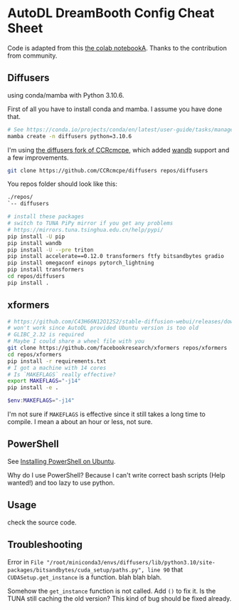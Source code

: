 # AutoDL DreamBooth Config Cheat Sheet

Code is adapted from this [the colab notebookA](https://colab.research.google.com/drive/1C1vVZ59S4kWfL7jIsczyLpmxbD4cOA-k). Thanks to the contribution from community.

## Diffusers

using conda/mamba with Python 3.10.6. 

First of all you have to install conda and mamba. I assume you have done that.

```bash
# See https://conda.io/projects/conda/en/latest/user-guide/tasks/manage-python.html
mamba create -n diffusers python=3.10.6
```

I'm using [the diffusers fork of CCRcmcpe](https://github.com/CCRcmcpe/diffusers), which added [wandb](https://wandb.ai/site) support and a few improvements.

```bash
git clone https://github.com/CCRcmcpe/diffusers repos/diffusers
```

You repos folder should look like this:

```txt
./repos/
`-- diffusers
```

```bash
# install these packages
# switch to TUNA PiPy mirror if you get any problems
# https://mirrors.tuna.tsinghua.edu.cn/help/pypi/
pip install -U pip
pip install wandb
pip install -U --pre triton
pip install accelerate==0.12.0 transformers ftfy bitsandbytes gradio
pip install omegaconf einops pytorch_lightning
pip install transformers
cd repos/diffusers
pip install .
```

## xformers

```bash
# https://github.com/C43H66N12O12S2/stable-diffusion-webui/releases/download/linux/xformers-0.0.14.dev0-cp310-cp310-linux_x86_64.whl
# won't work since AutoDL provided Ubuntu version is too old
# GLIBC_2.32 is required
# Maybe I could share a wheel file with you
git clone https://github.com/facebookresearch/xformers repos/xformers
cd repos/xformers
pip install -r requirements.txt
# I got a machine with 14 cores
# Is `MAKEFLAGS` really effective?
export MAKEFLAGS="-j14"
pip install -e .
```

```powershell
$env:MAKEFLAGS="-j14"
```

I'm not sure if `MAKEFLAGS` is effective since it still takes a long time to
compile. I mean a about an hour or less, not sure.

## PowerShell

See [Installing PowerShell on Ubuntu](https://learn.microsoft.com/en-us/powershell/scripting/install/install-ubuntu?view=powershell-7.2).

Why do I use PowerShell? Because I can't write correct bash scripts (Help wanted!) and too lazy to use python.

## Usage

check the source code.

## Troubleshooting

Error in `File "/root/miniconda3/envs/diffusers/lib/python3.10/site-packages/bitsandbytes/cuda_setup/paths.py", line 90` that `CUDASetup.get_instance` is a function. blah blah blah.

Somehow the `get_instance` function is not called. Add `()` to fix it.
Is the TUNA still caching the old version? This kind of bug should be fixed already.

